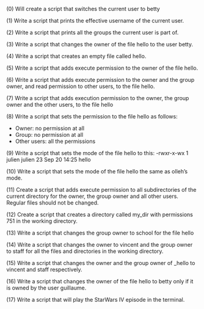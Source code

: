 (0) Will create a script that switches the current user to betty

(1) Write a script that prints the effective username of the current user.

(2) Write a script that prints all the groups the current user is part of.

(3) Write a script that changes the owner of the file hello to the user betty.

(4) Write a script that creates an empty file called hello.

(5) Write a script that adds execute permission to the owner of the file hello.

(6) Write a script that adds execute permission to the owner and the group owner, and read permission to other users, to the file hello.

(7) Write a script that adds execution permission to the owner, the group owner and the other users, to the file hello

(8) Write a script that sets the permission to the file hello as follows:
- Owner: no permission at all
- Group: no permission at all
- Other users: all the permissions

(9) Write a script that sets the mode of the file hello to this:
-rwxr-x-wx 1 julien julien 23 Sep 20 14:25 hello

(10) Write a script that sets the mode of the file hello the same as olleh’s mode.

(11) Create a script that adds execute permission to all subdirectories of the current directory for the owner, the group owner and all other users. Regular files should not be changed.

(12) Create a script that creates a directory called my_dir with permissions 751 in the working directory.

(13) Write a script that changes the group owner to school for the file hello

(14) Write a script that changes the owner to vincent and the group owner to staff for all the files and directories in the working directory.

(15) Write a script that changes the owner and the group owner of _hello to vincent and staff respectively.

(16) Write a script that changes the owner of the file hello to betty only if it is owned by the user guillaume.

(17) Write a script that will play the StarWars IV episode in the terminal.
